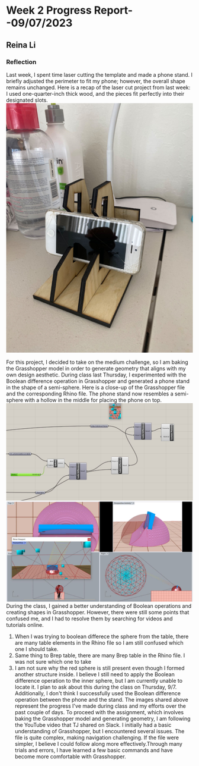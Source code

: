 # Week 2 Progress Report- -09/07/2023

## Reina Li

### Reflection
Last week, I spent time laser cutting the template and made a phone stand. I briefly adjusted the perimeter to fit my phone; however, the overall shape remains unchanged. Here is a recap of the laser cut project from last week: I used one-quarter-inch thick wood, and the pieces fit perfectly into their designated slots.
![random](https://github.com/Berkeley-MDes/tdf-fa23-reinali/blob/main/weekly-reports/609786820237133587.jpg)

For this project, I decided to take on the medium challenge, so I am baking the Grasshopper model in order to generate geometry that aligns with my own design aesthetic. During class last Thursday, I experimented with the Boolean difference operation in Grasshopper and generated a phone stand in the shape of a semi-sphere. Here is a close-up of the Grasshopper file and the corresponding Rhino file. The phone stand now resembles a semi-sphere with a hollow in the middle for placing the phone on top.
![random](https://github.com/Berkeley-MDes/tdf-fa23-reinali/blob/main/weekly-reports/grasshopper%20in%20class.JPG)
![random](https://github.com/Berkeley-MDes/tdf-fa23-reinali/blob/main/weekly-reports/rhino%20in%20class.JPG)
During the class, I gained a better understanding of Boolean operations and creating shapes in Grasshopper. However, there were still some points that confused me, and I had to resolve them by searching for videos and tutorials online.
1. When I was trying to boolean differece the sphere from the table, there are many table elements in the Rhino file so I am still confused which one I should take.
2. Same thing to Brep table, there are many Brep table in the Rhino file. I was not sure which one to take
3. I am not sure why the red sphere is still present even though I formed another structure inside.
   I believe I still need to apply the Boolean difference operation to the inner sphere, but I am currently unable to locate it. I plan to ask about this during the class on Thursday, 9/7. Additionally, I don't think I successfully used the Boolean difference operation between the phone and the stand. The images shared above represent the progress I've made during class and my efforts over the past couple of days.
To proceed with the assignment, which involves baking the Grasshopper model and generating geometry, I am following the YouTube video that TJ shared on Slack. I initially had a basic understanding of Grasshopper, but I encountered several issues. The file is quite complex, making navigation challenging. If the file were simpler, I believe I could follow along more effectively.Through many trials and errors, I have learned a few basic commands and have become more comfortable with Grasshopper.
